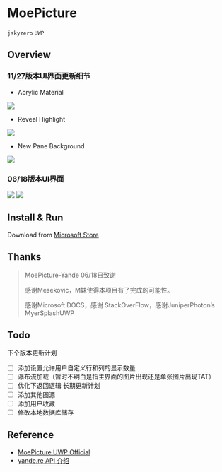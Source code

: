 # MoePicture
`jskyzero` `UWP`

## Overview
### 11/27版本UI界面更新细节

+ Acrylic Material

![](https://jskyzero.github.io//MoePicture/assets/images/gif/1.gif)

+ Reveal Highlight 

![](https://jskyzero.github.io//MoePicture/assets/images/gif/2.gif)

+ New Pane Background

![](https://jskyzero.github.io//MoePicture/assets/images/gif/3.gif)

### 06/18版本UI界面
![](https://jskyzero.github.io/MoePicture/assets/images/6.18.1.png)
![](https://jskyzero.github.io/MoePicture/assets/images/6.18.5.png)

## Install & Run

Download from [Microsoft Store](https://www.microsoft.com/zh-cn/store/p/moepicture/9n7qlfkl7zrh?rtc=1)

## Thanks

> MoePicture-Yande 06/18日致谢
>
> 感谢Mesekovic，M妹使得本项目有了完成的可能性。
>
> 感谢Microsoft DOCS，感谢 StackOverFlow，感谢JuniperPhoton’s MyerSplashUWP

## Todo

下个版本更新计划
+ [ ] 添加设置允许用户自定义行和列的显示数量
+ [ ] 瀑布流加载（暂时不明白是指主界面的图片出现还是单张图片出现TAT）
+ [ ] 优化下返回逻辑
长期更新计划
+ [ ] 添加其他图源
+ [ ] 添加用户收藏
+ [ ] 修改本地数据库储存

## Reference

+ [MoePicture UWP Official](https://jskyzero.github.io/MoePicture/)
+ [yande.re API 介绍](https://jskyzero.github.io/MoePicture/2017/05/12/API.html)
